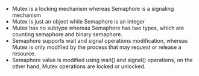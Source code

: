 - Mutex is a locking mechanism whereas Semaphore is a signaling mechanism
- Mutex is just an object while Semaphore is an integer
- Mutex has no subtype whereas Semaphore has two types, which are counting semaphore and binary semaphore.
- Semaphore supports wait and signal operations modification, whereas Mutex is only modified by the process that may request or release a resource.
- Semaphore value is modified using wait() and signal() operations, on the other hand, Mutex operations are locked or unlocked.
